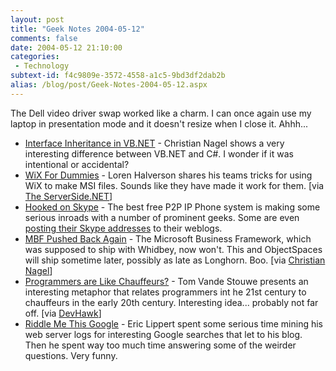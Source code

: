 ```yaml
---
layout: post
title: "Geek Notes 2004-05-12"
comments: false
date: 2004-05-12 21:10:00
categories:
 - Technology
subtext-id: f4c9809e-3572-4558-a1c5-9bd3df2dab2b
alias: /blog/post/Geek-Notes-2004-05-12.aspx
---
```



The Dell video driver swap worked like a charm. I can once again use my laptop in presentation mode and it doesn't resize when I close it. Ahhh...

  * [Interface Inheritance in VB.NET](http://weblogs.asp.net/cnagel/archive/2004/05/09/128659.aspx) - Christian Nagel shows a very interesting difference between VB.NET and C#. I wonder if it was intentional or accidental?
  * [WiX For Dummies](http://weblogs.asp.net/lorenh/archive/2004/05/09/128899.aspx) - Loren Halverson shares his teams tricks for using WiX to make MSI files. Sounds like they have made it work for them. [via [The ServerSide.NET](http://www.theserverside.net/news/thread.tss?thread_id=25821)]
  * [Hooked on Skype](http://www.ingorammer.com/weblog/archives/001388.html) - The best free P2P IP Phone system is making some serious inroads with a number of prominent geeks. Some are even [posting their Skype addresses](http://www.thinktecture.com/staff/ingo/weblog/archives/001391.html) to their weblogs.
  * [MBF Pushed Back Again](http://blogs.msdn.com/timbrookins/archive/2004/05/10/129124.aspx) - The Microsoft Business Framework, which was supposed to ship with Whidbey, now won't. This and ObjectSpaces will ship sometime later, possibly as late as Longhorn. Boo. [via [Christian Nagel](http://weblogs.asp.net/cnagel/archive/2004/05/11/129594.aspx)]
  * [Programmers are Like Chauffeurs?](http://www.conpro.net/PermaLink.aspx?guid=815b303e-381b-4af9-a731-aae0c82267de) - Tom Vande Stouwe presents an interesting metaphor that relates programmers int he 21st century to chauffeurs in the early 20th century. Interesting idea... probably not far off. [via [DevHawk](http://devhawk.net/PermaLink.aspx?guid=d7e6ec20-9e24-4d24-b625-9e6f84305f66)]
  * [Riddle Me This Google](http://blogs.msdn.com/ericlippert/archive/2004/05/11/130128.aspx) - Eric Lippert spent some serious time mining his web server logs for interesting Google searches that let to his blog. Then he spent way too much time answering some of the weirder questions. Very funny.
